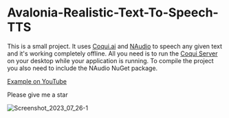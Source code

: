 # Avalonia-Realistic-Text-To-Speech-TTS
This is a small project. It uses [Coqui.ai](https://github.com/coqui-ai/TTS) and [NAudio](https://github.com/naudio/NAudio) to speech any given text and it's working completely offline.
All you need is to run the [Coqui Server](https://www.youtube.com/watch?v=zRaDe08cUIk) on your desktop while your application is running. To compile the project you also need to include the NAudio NuGet package.

[Example on YouTube](https://www.youtube.com/watch?v=EKy8OwzQqLg)

Please give me a star

![Screenshot_2023_07_26-1](https://github.com/spinalcord/Avalonia-Realistic-Text-To-Speech-TTS/assets/4529150/74a8256e-dd3d-471e-bbfc-52d6d77467a7)
